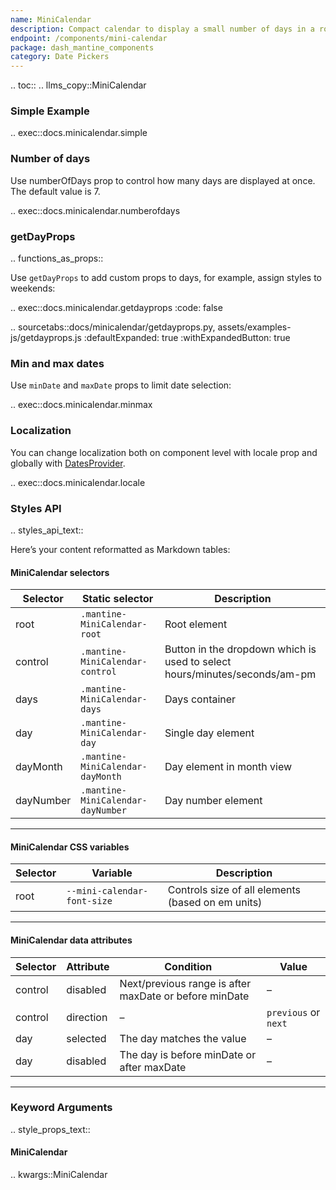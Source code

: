 ```yaml
---
name: MiniCalendar
description: Compact calendar to display a small number of days in a row
endpoint: /components/mini-calendar
package: dash_mantine_components
category: Date Pickers
---
```


.. toc::
.. llms_copy::MiniCalendar

### Simple Example

.. exec::docs.minicalendar.simple

### Number of days

Use numberOfDays prop to control how many days are displayed at once. The default value is 7.


.. exec::docs.minicalendar.numberofdays

### getDayProps

.. functions_as_props::  

Use `getDayProps` to add custom props to days, for example, assign styles to weekends:


.. exec::docs.minicalendar.getdayprops
    :code: false

.. sourcetabs::docs/minicalendar/getdayprops.py, assets/examples-js/getdayprops.js
    :defaultExpanded: true
    :withExpandedButton: true


### Min and max dates
Use `minDate` and `maxDate` props to limit date selection:


.. exec::docs.minicalendar.minmax

### Localization
You can change localization both on component level with locale prop and globally with [DatesProvider](/components/datesprovider).


.. exec::docs.minicalendar.locale








### Styles API

.. styles_api_text::

Here’s your content reformatted as Markdown tables:

#### MiniCalendar selectors

| Selector  | Static selector                   | Description                                                                |
| --------- | --------------------------------- | -------------------------------------------------------------------------- |
| root      | `.mantine-MiniCalendar-root`      | Root element                                                               |
| control   | `.mantine-MiniCalendar-control`   | Button in the dropdown which is used to select hours/minutes/seconds/am-pm |
| days      | `.mantine-MiniCalendar-days`      | Days container                                                             |
| day       | `.mantine-MiniCalendar-day`       | Single day element                                                         |
| dayMonth  | `.mantine-MiniCalendar-dayMonth`  | Day element in month view                                                  |
| dayNumber | `.mantine-MiniCalendar-dayNumber` | Day number element                                                         |

---

#### MiniCalendar CSS variables

| Selector | Variable                    | Description                                       |
| -------- | --------------------------- | ------------------------------------------------- |
| root     | `--mini-calendar-font-size` | Controls size of all elements (based on em units) |

---

#### MiniCalendar data attributes

| Selector | Attribute | Condition                                              | Value                |
| -------- | --------- | ------------------------------------------------------ | -------------------- |
| control  | disabled  | Next/previous range is after maxDate or before minDate | –                    |
| control  | direction | –                                                      | `previous` or `next` |
| day      | selected  | The day matches the value                              | –                    |
| day      | disabled  | The day is before minDate or after maxDate             | –                    |

---


### Keyword Arguments
.. style_props_text::

#### MiniCalendar

.. kwargs::MiniCalendar

